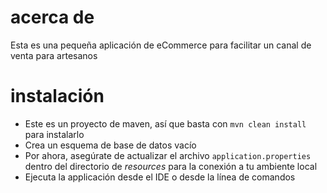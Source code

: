 
# acerca de

Esta es una pequeña aplicación de eCommerce para facilitar un canal de venta para artesanos

# instalación

* Este es un proyecto de maven, así que basta con `mvn clean install` para instalarlo
* Crea un esquema de base de datos vacío
* Por ahora, asegúrate de actualizar el archivo `application.properties` dentro del directorio de _resources_ para la conexión a tu ambiente local
* Ejecuta la applicación desde el IDE o desde la línea de comandos

